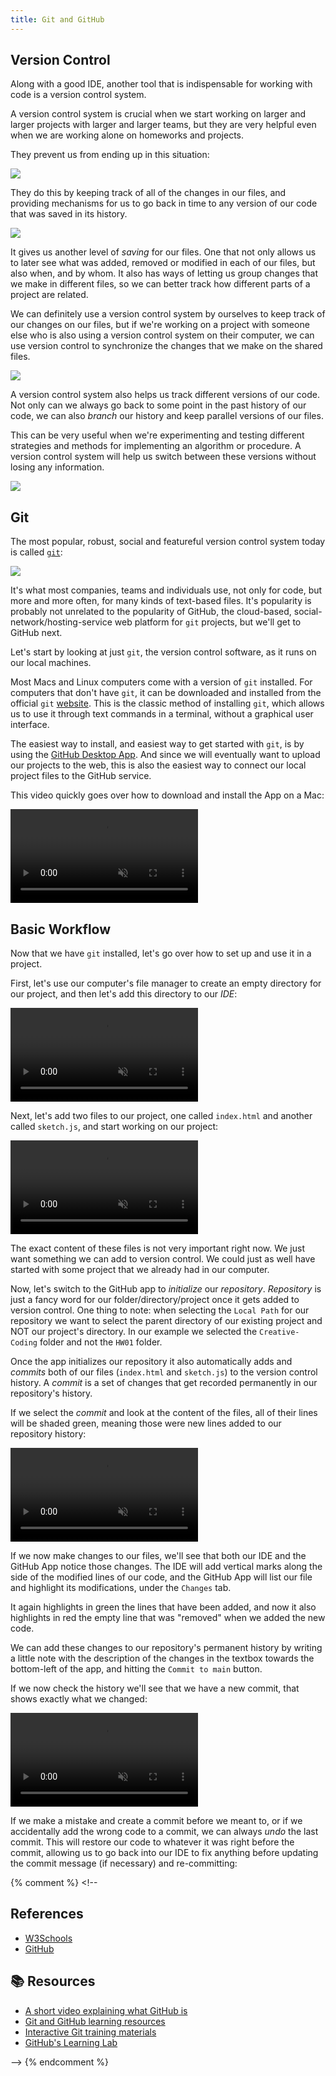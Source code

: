 ```yaml
---
title: Git and GitHub
---
```

## Version Control

Along with a good IDE, another tool that is indispensable for working with code is a version control system.

A version control system is crucial when we start working on larger and larger projects with larger and larger teams, but they are very helpful even when we are working alone on homeworks and projects.

They prevent us from ending up in this situation:
<div class="scaled-images left w100">
  <img src="{{ '/assets/images/intro/git-00.jpg' | relative_url }}">
</div>

They do this by keeping track of all of the changes in our files, and providing mechanisms for us to go back in time to any version of our code that was saved in its history.

<div class="scaled-images left w75">
  <img src="{{ '/assets/images/intro/git-01.jpg' | relative_url }}">
</div>

It gives us another level of *saving* for our files. One that not only allows us to later see what was added, removed or modified in each of our files, but also when, and by whom. It also has ways of letting us group changes that we make in different files, so we can better track how different parts of a project are related.

We can definitely use a version control system by ourselves to keep track of our changes on our files, but if we're working on a project with someone else who is also using a version control system on their computer, we can use version control to synchronize the changes that we make on the shared files.

<div class="scaled-images left w75">
  <img src="{{ '/assets/images/intro/git-02.jpg' | relative_url }}">
</div>

A version control system also helps us track different versions of our code. Not only can we always go back to some point in the past history of our code, we can also *branch* our history and keep parallel versions of our files.

This can be very useful when we're experimenting and testing different strategies and methods for implementing an algorithm or procedure. A version control system will help us switch between these versions without losing any information.

<div class="scaled-images left w75">
  <img src="{{ '/assets/images/intro/git-03.jpg' | relative_url }}">
</div>

## Git

The most popular, robust, social and featureful version control system today is called [`git`](https://git-scm.com/):

<div class="scaled-images left w75">
  <img src="https://cdn.stackoverflow.co/images/jo7n4k8s/production/c52f86a87dfbcaa1bf9674c6e9ca55f7bb446afe-890x188.png">
</div>

It's what most companies, teams and individuals use, not only for code, but more and more often, for many kinds of text-based files. It's popularity is probably not unrelated to the popularity of GitHub, the cloud-based, social-network/hosting-service web platform for `git` projects, but we'll get to GitHub next.

Let's start by looking at just `git`, the version control software, as it runs on our local machines.

Most Macs and Linux computers come with a version of `git` installed. For computers that don't have `git`, it can be downloaded and installed from the official `git` [website](https://git-scm.com/downloads). This is the classic method of installing `git`, which allows us to use it through text commands in a terminal, without a graphical user interface.

The easiest way to install, and easiest way to get started with `git`, is by using the [GitHub Desktop App](https://desktop.github.com/). And since we will eventually want to upload our projects to the web, this is also the easiest way to connect our local project files to the GitHub service.

This video quickly goes over how to download and install the App on a Mac:

<div class="video-container w100">
  <video class="video" playsinline autoplay muted loop>
    <source src="{{ '/assets/images/intro/git-video-00.webm' | relative_url }}" type="video/webm">
    <source src="{{ '/assets/images/intro/git-video-00.mp4' | relative_url }}" type="video/mp4">
  </video>
</div>

## Basic Workflow

Now that we have `git` installed, let's go over how to set up and use it in a project.

First, let's use our computer's file manager to create an empty directory for our project, and then let's add this directory to our *IDE*:

<div class="video-container w100">
  <video class="video" playsinline autoplay muted loop>
    <source src="{{ '/assets/images/intro/git-video-01.webm' | relative_url }}" type="video/webm">
    <source src="{{ '/assets/images/intro/git-video-01.mp4' | relative_url }}" type="video/mp4">
  </video>
</div>

Next, let's add two files to our project, one called `index.html` and another called `sketch.js`, and start working on our project:

<div class="video-container w100">
  <video class="video" playsinline autoplay muted loop>
    <source src="{{ '/assets/images/intro/git-video-02.webm' | relative_url }}" type="video/webm">
    <source src="{{ '/assets/images/intro/git-video-02.mp4' | relative_url }}" type="video/mp4">
  </video>
</div>

The exact content of these files is not very important right now. We just want something we can add to version control. We could just as well have started with some project that we already had in our computer.

Now, let's switch to the GitHub app to *initialize* our *repository*. *Repository* is just a fancy word for our folder/directory/project once it gets added to version control. One thing to note: when selecting the `Local Path` for our repository we want to select the parent directory of our existing project and NOT our project's directory. In our example we selected the `Creative-Coding` folder and not the `HW01` folder.

Once the app initializes our repository it also automatically adds and *commits* both of our files (`index.html` and `sketch.js`) to the version control history. A *commit* is a set of changes that get recorded permanently in our repository's history.

If we select the *commit* and look at the content of the files, all of their lines will be shaded green, meaning those were new lines added to our repository history:

<div class="video-container w100">
  <video class="video" playsinline autoplay muted loop>
    <source src="{{ '/assets/images/intro/git-video-03.webm' | relative_url }}" type="video/webm">
    <source src="{{ '/assets/images/intro/git-video-03.mp4' | relative_url }}" type="video/mp4">
  </video>
</div>

If we now make changes to our files, we'll see that both our IDE and the GitHub App notice those changes. The IDE will add vertical marks along the side of the modified lines of our code, and the GitHub App will list our file and highlight its modifications, under the `Changes` tab.

It again highlights in green the lines that have been added, and now it also highlights in red the empty line that was "removed" when we added the new code.

We can add these changes to our repository's permanent history by writing a little note with the description of the changes in the textbox towards the bottom-left of the app, and hitting the `Commit to main` button.

If we now check the history we'll see that we have a new commit, that shows exactly what we changed:

<div class="video-container w100">
  <video class="video" playsinline autoplay muted loop>
    <source src="{{ '/assets/images/intro/git-video-04.webm' | relative_url }}" type="video/webm">
    <source src="{{ '/assets/images/intro/git-video-04.mp4' | relative_url }}" type="video/mp4">
  </video>
</div>

If we make a mistake and create a commit before we meant to, or if we accidentally add the wrong code to a commit, we can always *undo* the last commit. This will restore our code to whatever it was right before the commit, allowing us to go back into our IDE to fix anything before updating the commit message (if necessary) and re-committing:


{% comment %} <!--
## References
- [W3Schools](https://www.w3schools.com/git/git_intro.asp?remote=github)
- [GitHub](https://docs.github.com/en/get-started/start-your-journey/about-github-and-git)


## 📚  Resources
- [A short video explaining what GitHub is](https://www.youtube.com/watch?v=w3jLJU7DT5E&feature=youtu.be)
- [Git and GitHub learning resources](https://docs.github.com/en/github/getting-started-with-github/git-and-github-learning-resources)
- [Interactive Git training materials](https://githubtraining.github.io/training-manual/#/01_getting_ready_for_class)
- [GitHub's Learning Lab](https://lab.github.com/)

--> {% endcomment %}
